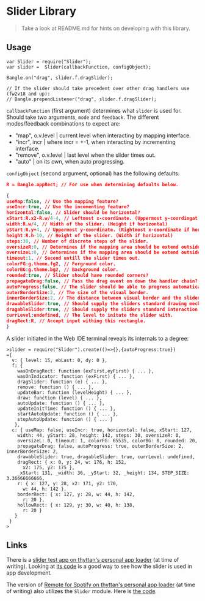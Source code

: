 Slider Library
========================

> Take a look at README.md for hints on developing with this library.

Usage
-----

```JS
var Slider = require("Slider");
var slider =  Slider(callbackFunction, configObject);

Bangle.on("drag", slider.f.dragSlider);

// If the slider should take precedent over other drag handlers use (fw2v18 and up):
// Bangle.prependListener("drag", slider.f.dragSlider);
```

`callbackFunction` (first argument) determines what `slider` is used for. Should take two arguments, `mode` and `feedback`. The different modes/feedback combinations to expect are:
- "map", o.v.level | current level when interacting by mapping interface.
- "incr", incr | where incr = +-1, when interacting by incrementing interface.
- "remove", o.v.level | last level when the slider times out.
- "auto" | on its own, when auto progressing.

`configObject` (second argument, optional) has the following defaults:

```JSON
R = Bangle.appRect; // For use when determining defaults below.

{
useMap:false, // Use the mapping feature?
useIncr:true, // Use the incementing feature?
horizontal:false, // Slider should be horizontal?
xStart:R.x2-R.w/4-4, // Leftmost x-coordinate. (Uppermost y-coordingat if horizontal)
width:R.w/4, // Width of the slider. (Height if horizontal)
yStart:R.y+4, // Uppermost y-coordinate. (Rightmost x-coordinate if horizontal)
height:R.h-10, // Height of the slider. (Width if horizontal)
steps:30, // Number of discrete steps of the slider.
oversizeR:0, // Determines if the mapping area should be extend outside the indicator (Right/Up).
oversizeL:0, // Determines if the mapping area should be extend outside the indicator (Left/Down).
timeout:1, // Second untill the slider times out.
colorFG:g.theme.fg2, // Forground color.
colorBG:g.theme.bg2, // Background color.
rounded:true, // Slider should have rounded corners?
propagateDrag:false, // Pass the drag event on down the handler chain?
autoProgress:false, // The slider should be able to progress automatically?
outerBorderSize:2, // The size of the visual border.
innerBorderSize:2, // The distance between visual border and the slider.
drawableSlider:true, // Should supply the sliders standard drawing mechanism?
dragableSlider:true, // Should supply the sliders standard interaction mechanisms?
currLevel:undefined, // The level to initate the slider with.
dragRect:R, // Accept input withing this rectangle.
}
```

A slider initiated in the Web IDE terminal reveals its internals to a degree:
```
>slider = require("Slider").create(()=>{},{autoProgress:true})
={
  v: { level: 15, ebLast: 0, dy: 0 },
  f: {
    wasOnDragRect: function (exFirst,eyFirst) { ... },
    wasOnIndicator: function (exFirst) { ... },
    dragSlider: function (e) { ... },
    remove: function () { ... },
    updateBar: function (levelHeight) { ... },
    draw: function (level) { ... },
    autoUpdate: function () { ... },
    updateInitTime: function () { ... },
    startAutoUpdate: function () { ... },
    stopAutoUpdate: function () { ... }
   },
  c: { useMap: false, useIncr: true, horizontal: false, xStart: 127,
    width: 44, yStart: 28, height: 142, steps: 30, oversizeR: 0,
    oversizeL: 0, timeout: 1, colorFG: 65535, colorBG: 8, rounded: 20,
    propagateDrag: false, autoProgress: true, outerBorderSize: 2, innerBorderSize: 2,
    drawableSlider: true, dragableSlider: true, currLevel: undefined,
    dragRect: { x: 0, y: 24, w: 176, h: 152,
      x2: 175, y2: 175 },
    _xStart: 131, _width: 36, _yStart: 32, _height: 134, STEP_SIZE: 3.36666666666,
    r: { x: 127, y: 28, x2: 171, y2: 170,
      w: 44, h: 142 },
    borderRect: { x: 127, y: 28, w: 44, h: 142,
      r: 20 },
    hollowRect: { x: 129, y: 30, w: 40, h: 138,
      r: 20 }
   }
 }
>
```

Links
-----

There is a [slider test app on thyttan's personal app loader](https://thyttan.github.io/BangleApps/?q=slidertest) (at time of writing). Looking at [its code](https://github.com/thyttan/BangleApps/blob/ui-slider-lib/apps/slidertest/app.js) is a good way to see how the slider is used in app development.

The version of [Remote for Spotify on thyttan's personal app loader](https://thyttan.github.io/BangleApps/?q=spotrem) (at time of writing) also utilizes the `Slider` module. Here is [the code](https://github.com/thyttan/BangleApps/blob/ui-slider-lib/apps/spotrem/app.js).
